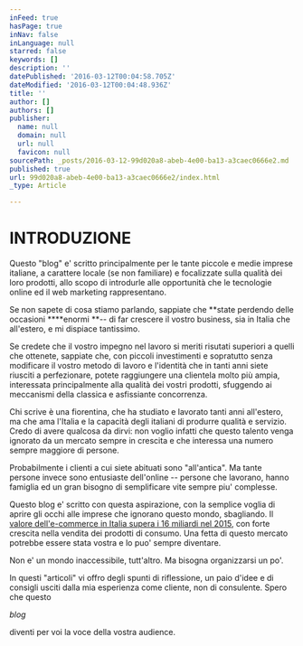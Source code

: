 ```yaml
---
inFeed: true
hasPage: true
inNav: false
inLanguage: null
starred: false
keywords: []
description: ''
datePublished: '2016-03-12T00:04:58.705Z'
dateModified: '2016-03-12T00:04:48.936Z'
title: ''
author: []
authors: []
publisher:
  name: null
  domain: null
  url: null
  favicon: null
sourcePath: _posts/2016-03-12-99d020a8-abeb-4e00-ba13-a3caec0666e2.md
published: true
url: 99d020a8-abeb-4e00-ba13-a3caec0666e2/index.html
_type: Article

---
```

# INTRODUZIONE

Questo "blog"
e' scritto principalmente per le tante piccole e medie imprese italiane, a
carattere locale (se non familiare) e focalizzate sulla qualità dei loro
prodotti, allo scopo di introdurle alle opportunità che le tecnologie online ed
il web marketing rappresentano. 

Se non sapete
di cosa stiamo parlando, sappiate che **state
perdendo delle occasioni ****enormi **-- di far crescere il vostro business, sia in Italia che all'estero, e mi
dispiace tantissimo.

Se credete che
il vostro impegno nel lavoro si meriti risutati superiori a quelli che
ottenete, sappiate che, con piccoli investimenti e sopratutto senza modificare
il vostro metodo di lavoro e l'identità che in tanti anni siete riusciti a
perfezionare, potete raggiungere una clientela molto più ampia, interessata
principalmente alla qualità dei vostri prodotti, sfuggendo ai meccanismi della
classica e asfissiante concorrenza.

Chi scrive è
una fiorentina, che ha studiato e lavorato tanti anni all'estero, ma che ama
l'Italia e la capacità degli italiani di produrre qualità e servizio. Credo di
avere qualcosa da dirvi: non voglio infatti che questo talento venga ignorato
da un mercato sempre in crescita e che interessa una numero sempre maggiore di
persone.

Probabilmente i
clienti a cui siete abituati sono "all'antica". Ma tante persone invece sono
entusiaste dell'online -- persone che lavorano, hanno famiglia ed un gran
bisogno di semplificare vite sempre piu' complesse. 

Questo blog e'
scritto con questa aspirazione, con la semplice voglia di aprire gli occhi alle
imprese che ignorano questo mondo, sbagliando. Il [valore
dell'e-commerce in Italia supera i 16 miliardi nel 2015][0], con forte crescita
nella vendita dei prodotti di consumo. Una fetta di questo mercato potrebbe
essere stata vostra e lo puo' sempre diventare.

Non e' un mondo
inaccessibile, tutt'altro. Ma bisogna organizzarsi un po'. 

In questi
"articoli" vi offro degli spunti di riflessione, un paio d'idee e di consigli usciti
dalla mia esperienza come cliente, non di consulente. Spero che questo 

[][1]_blog_

diventi per voi la voce della vostra audience.

[0]: http://www.infodata.ilsole24ore.com/2015/10/19/e-commerce-lo-shopping-digitale-vale-oltre-16-miliardi-di-euro/
[1]: http://www.infodata.ilsole24ore.com/2014/10/21/economia-digitale-il-valore-delle-commerce-in-italia-nel-2014/